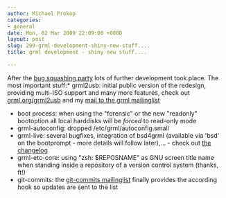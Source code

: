 ```yaml
---
author: Michael Prokop
categories:
- general
date: Mon, 02 Mar 2009 22:09:00 +0000
layout: post
slug: 299-grml-development-shiny-new-stuff....
title: grml development - shiny new stuff....

---
```

After the [bug squashing party](http://wiki.grml.org/doku.php?id=bsp) lots of further development took place. The most important stuff:* grml2usb: initial public version of the redesign, providing multi\-ISO support and many more features, check out [grml.org/grml2usb](http://grml.org/grml2usb/) and my [mail to the grml mailinglist](http://lists.mur.at/pipermail/grml/2009-March/004397.html)
* boot process: when using the "forensic" or the new "readonly" bootoption all local harddisks will be *forced* to read\-only mode
* grml\-autoconfig: dropped /etc/grml/autoconfig.small
* grml\-live: several bugfixes, integration of bsd4grml (available via 'bsd' on the bootprompt \- more details will follow later),... \- check out [the changelog](http://ml.grml.org/pipermail/grml-testing-changes/2009-February/000354.html)
* grml\-etc\-core: using "zsh: $REPOSNAME" as GNU screen title name when standing inside a repository of a version control system (thanks, ft!)
* git\-commits: the [git\-commits mailinglist](http://ml.grml.org/mailman/listinfo/git-commits) finally provides the according hook so updates are sent to the list
